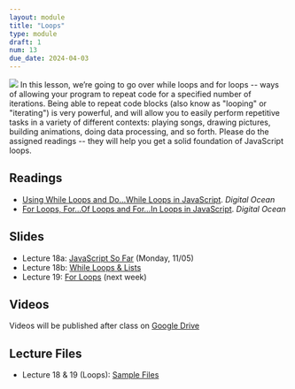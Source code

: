 ```yaml
---
layout: module
title: "Loops"
type: module
draft: 1
num: 13
due_date: 2024-04-03
---
```


<img class="module-image" src="/spring2024/assets/images/lectures/loops.gif" /> In this lesson, we’re going to go over while loops and for loops -- ways of allowing your program to repeat code for a specified number of iterations. Being able to repeat code blocks (also know as "looping" or "iterating") is very powerful, and will allow you to easily perform repetitive tasks in a variety of different contexts: playing songs, drawing pictures, building animations, doing data processing, and so forth. Please do the assigned readings -- they will help you get a solid foundation of JavaScript loops.

## Readings
* <a href="https://www.digitalocean.com/community/tutorials/using-while-loops-and-do-while-loops-in-javascript" target="_blank">Using While Loops and Do...While Loops in JavaScript</a>. <em>Digital Ocean</em>  
* <a href="https://www.digitalocean.com/community/tutorials/for-loops-for-of-loops-and-for-in-loops-in-javascript" target="_blank">For Loops, For...Of Loops and For...In Loops in JavaScript</a>. <em>Digital Ocean</em>  

## Slides
* Lecture 18a: <a href="https://docs.google.com/presentation/d/1WmKszziI3m9WaY7CfWMIDb-oAMu5tnqjbvZzopDJwVg/edit?usp=sharing" target="_blank">JavaScript So Far</a> (Monday, 11/05)
* Lecture 18b: <a href="https://docs.google.com/presentation/d/1hbBBdHhTG1wU_ggjrAahYvA8hG6hHPM-KoXGAjpVMnU/edit#slide=id.g4da5ebe7aa_0_198" target="_blank">While Loops & Lists</a>
* Lecture 19: <a href="https://docs.google.com/presentation/d/1TPQNcfHX_4SrLPzsGykmEU9OCZrKzKQJjVerYtgC-MY/edit?usp=sharing" target="_blank">For Loops</a> (next week)

## Videos
Videos will be published after class on <a href="https://drive.google.com/drive/folders/1Ym8GBef1YiuwanRfXkqdD55_EpgE7c4E" target="_blank">Google Drive</a>

## Lecture Files

* Lecture 18 & 19 (Loops): <a href="/spring2024/course-files/lectures/lecture18_19.zip">Sample Files</a>